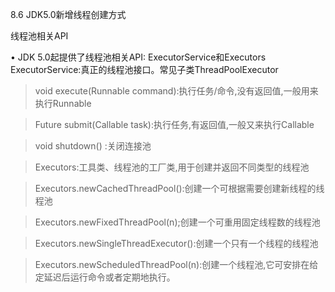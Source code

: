 8.6 JDK5.0新增线程创建方式

线程池相关API

• JDK 5.0起提供了线程池相关API: ExecutorService和Executors ExecutorService:真正的线程池接口。常见子类ThreadPoolExecutor
> void execute(Runnable command):执行任务/命令,没有返回值,一般用来执行Runnable

> Future<T> submit(Callable task):执行任务,有返回值,一般又来执行Callable

> void shutdown() :关闭连接池

> Executors:工具类、线程池的工厂类,用于创建并返回不同类型的线程池

> Executors.newCachedThreadPool():创建一个可根据需要创建新线程的线程池

> Executors.newFixedThreadPool(n);创建一个可重用固定线程数的线程池

> Executors.newSingleThreadExecutor():创建一个只有一个线程的线程池

> Executors.newScheduledThreadPool(n):创建一个线程池,它可安排在给定延迟后运行命令或者定期地执行。